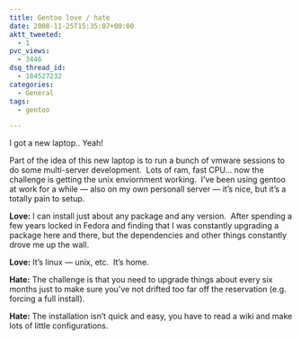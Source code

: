 ```yaml
---
title: Gentoo love / hate
date: 2008-11-25T15:35:07+00:00
aktt_tweeted:
  - 1
pvc_views:
  - 3446
dsq_thread_id:
  - 184527232
categories:
  - General
tags:
  - gentoo

---
```

I got a new laptop.. Yeah!

Part of the idea of this new laptop is to run a bunch of vmware sessions to do some multi-server development.  Lots of ram, fast CPU&#8230; now the challenge is getting the unix enviornment working.  I&#8217;ve been using gentoo at work for a while &#8212; also on my own personall server &#8212; it&#8217;s nice, but it&#8217;s a totally pain to setup.

**Love:** I can install just about any package and any version.  After spending a few years locked in Fedora and finding that I was constantly upgrading a package here and there, but the dependencies and other things constantly drove me up the wall.

**Love:** It&#8217;s linux &#8212; unix, etc.  It&#8217;s home.

**Hate:** The challenge is that you need to upgrade things about every six months just to make sure you&#8217;ve not drifted too far off the reservation (e.g. forcing a full install).

**Hate:** The installation isn&#8217;t quick and easy, you have to read a wiki and make lots of little configurations.
